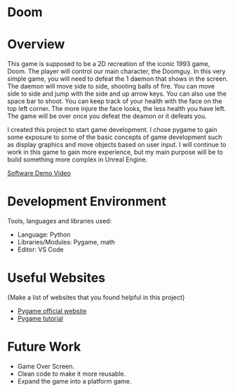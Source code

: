 # Doom

# Overview

This game is supposed to  be a 2D recreation of the iconic 1993 game, Doom. The player will control our main character, the Doomguy. In this very simple game, you will need to defeat the 1 daemon that shows in the screen. The daemon will move side to side, shooting balls of fire. You can move side to side and jump with the side and up arrow keys. You can also use the space bar to shoot. You can keep track of your health with the face on  the top left corner. The more injure the face looks, the less health you have left. The game will be over once you defeat the deamon or it defeats you. 

I created this project to start game development. I chose pygame to gain some exposure to some of the basic concepts of game development such as display graphics and move objects based on user input. I will continue  to work in this game to gain more experience, but my main purpose will be to build something more complex in Unreal Engine. 

[Software Demo Video](https://youtu.be/dTWsUAkmYak)

# Development Environment

Tools, languages and libraries used:

* Language: Python
* Libraries/Modules: Pygame, math
* Editor: VS Code

# Useful Websites

{Make a list of websites that you found helpful in this project}
* [Pygame official website](https://www.pygame.org/news)
* [Pygame tutorial](https://www.youtube.com/watch?v=FfWpgLFMI7w)

# Future Work

* Game Over Screen.
* Clean code to make it more reusable.
* Expand the game into a platform game.
